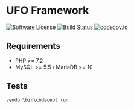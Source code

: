 # UFO Framework

[![Software License][ico-license]](LICENSE.txt)
[![Build Status][ico-travis]][link-travis]
[![codecov.io][ico-codecov]][link-codecov]


## Requirements
* PHP >= 7.2
* MySQL >= 5.5 / MariaDB >= 10

## Tests
```bash
vendor\bin\codecept run
```

[ico-license]: https://img.shields.io/badge/license-GPL-brightgreen.svg?style=flat-square
[ico-travis]: https://img.shields.io/travis/enikeishik/ufoframework/master.svg?style=flat-square
[link-travis]: https://travis-ci.org/enikeishik/ufoframework
[ico-codecov]: https://codecov.io/gh/enikeishik/ufoframework/branch/master/graphs/badge.svg
[link-codecov]: https://codecov.io/gh/enikeishik/ufoframework/

